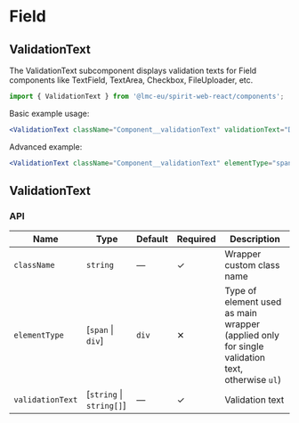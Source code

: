 # Field

## ValidationText

The ValidationText subcomponent displays validation texts for Field components like TextField, TextArea, Checkbox, FileUploader, etc.

```jsx
import { ValidationText } from '@lmc-eu/spirit-web-react/components';
```

Basic example usage:

```jsx
<ValidationText className="Component__validationText" validationText="Danger validation text" />
```

Advanced example:

```jsx
<ValidationText className="Component__validationText" elementType="span" validationState="danger" />
```

## ValidationText

### API

| Name             | Type                     | Default | Required | Description                                                                                    |
| ---------------- | ------------------------ | ------- | -------- | ---------------------------------------------------------------------------------------------- |
| `className`      | `string`                 | —       | ✓        | Wrapper custom class name                                                                      |
| `elementType`    | [`span` \| `div`]        | `div`   | ✕        | Type of element used as main wrapper (applied only for single validation text, otherwise `ul`) |
| `validationText` | [`string` \| `string[]`] | —       | ✓        | Validation text                                                                                |
